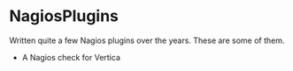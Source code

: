 NagiosPlugins
=============

Written quite a few Nagios plugins over the years. These are some of them. 

- A Nagios check for Vertica
